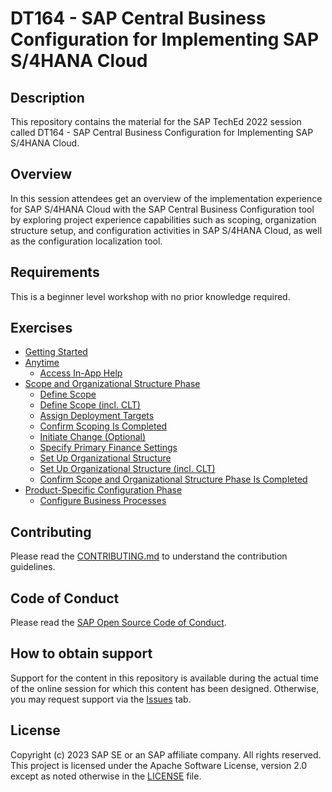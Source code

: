 # DT164 - SAP Central Business Configuration for Implementing SAP S/4HANA Cloud

## Description

This repository contains the material for the SAP TechEd 2022 session called DT164 - SAP Central Business Configuration for Implementing SAP S/4HANA Cloud.  

## Overview

In this session attendees get an overview of the implementation experience for SAP S/4HANA Cloud with the SAP Central Business Configuration tool by exploring project experience capabilities such as scoping, organization structure setup, and configuration activities in SAP S/4HANA Cloud, as well as the configuration localization tool.

## Requirements

This is a beginner level workshop with no prior knowledge required.

## Exercises

- [Getting Started](exercises/ex0/)
- [Anytime](exercises/ex1/)​
    - [Access In-App Help](exercises/ex1#exercise-11-sub-exercise-1-description)​
- [Scope and Organizational Structure Phase​](exercises/ex2/)
    - [Define Scope​](exercises/ex2#exercise-11-sub-exercise-2-description)
    - [Define Scope (incl. CLT)​](exercises/ex2#exercise-11-sub-exercise-2-description)
    - [Assign Deployment Targets​](exercises/ex2#exercise-11-sub-exercise-2-description)
    - [Confirm Scoping Is Completed](exercises/ex2#exercise-11-sub-exercise-2-description)​
    - [Initiate Change (Optional)​](exercises/ex2#exercise-11-sub-exercise-2-description)
    - [Specify Primary Finance Settings​](exercises/ex2#exercise-11-sub-exercise-2-description)
    - [Set Up Organizational Structure​](exercises/ex2#exercise-11-sub-exercise-2-description)
    - [Set Up Organizational Structure (incl. CLT)​](exercises/ex2#exercise-11-sub-exercise-2-description)
    - [Confirm Scope and Organizational Structure Phase Is Completed​](exercises/ex2#exercise-11-sub-exercise-2-description)
- [Product-Specific Configuration Phase​](exercises/ex3/)
    - [Configure Business Processes​](exercises/ex3#exercise-11-sub-exercise-3-description)

  
## Contributing
Please read the [CONTRIBUTING.md](./CONTRIBUTING.md) to understand the contribution guidelines.

## Code of Conduct
Please read the [SAP Open Source Code of Conduct](https://github.com/SAP-samples/.github/blob/main/CODE_OF_CONDUCT.md).

## How to obtain support

Support for the content in this repository is available during the actual time of the online session for which this content has been designed. Otherwise, you may request support via the [Issues](../../issues) tab.

## License
Copyright (c) 2023 SAP SE or an SAP affiliate company. All rights reserved. This project is licensed under the Apache Software License, version 2.0 except as noted otherwise in the [LICENSE](LICENSES/Apache-2.0.txt) file.
